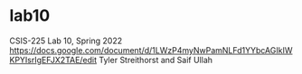 # lab10
CSIS-225 Lab 10, Spring 2022
https://docs.google.com/document/d/1LWzP4myNwPamNLFd1YYbcAGIkIWKPYIsrIgEFJX2TAE/edit
Tyler Streithorst and Saif Ullah
